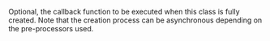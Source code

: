 Optional, the callback function to be executed when this class is fully created.
Note that the creation process can be asynchronous depending on the pre-processors used.
